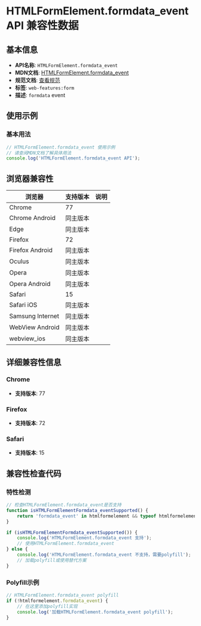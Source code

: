 # HTMLFormElement.formdata_event API 兼容性数据

## 基本信息

- **API名称**: `HTMLFormElement.formdata_event`
- **MDN文档**: [HTMLFormElement.formdata_event](https://developer.mozilla.org/docs/Web/API/HTMLFormElement/formdata_event)
- **规范文档**: [查看规范](https://html.spec.whatwg.org/multipage/indices.html#event-formdata)
- **标签**: `web-features:form`
- **描述**: `formdata` event

## 使用示例

### 基本用法

```javascript
// HTMLFormElement.formdata_event 使用示例
// 请查阅MDN文档了解具体用法
console.log('HTMLFormElement.formdata_event API');
```

## 浏览器兼容性

| 浏览器 | 支持版本 | 说明 |
|--------|----------|------|
| Chrome | 77 |  |
| Chrome Android | 同主版本 |  |
| Edge | 同主版本 |  |
| Firefox | 72 |  |
| Firefox Android | 同主版本 |  |
| Oculus | 同主版本 |  |
| Opera | 同主版本 |  |
| Opera Android | 同主版本 |  |
| Safari | 15 |  |
| Safari iOS | 同主版本 |  |
| Samsung Internet | 同主版本 |  |
| WebView Android | 同主版本 |  |
| webview_ios | 同主版本 |  |

## 详细兼容性信息

### Chrome

- **支持版本**: 77

### Firefox

- **支持版本**: 72

### Safari

- **支持版本**: 15

## 兼容性检查代码

### 特性检测

```javascript
// 检查HTMLFormElement.formdata_event是否支持
function isHTMLFormElementFormdata_eventSupported() {
    return 'formdata_event' in htmlformelement && typeof htmlformelement.formdata_event === 'function';
}

if (isHTMLFormElementFormdata_eventSupported()) {
    console.log('HTMLFormElement.formdata_event 支持');
    // 使用HTMLFormElement.formdata_event
} else {
    console.log('HTMLFormElement.formdata_event 不支持，需要polyfill');
    // 加载polyfill或使用替代方案
}
```

### Polyfill示例

```javascript
// HTMLFormElement.formdata_event polyfill
if (!htmlformelement.formdata_event) {
    // 在这里添加polyfill实现
    console.log('加载HTMLFormElement.formdata_event polyfill');
}
```

